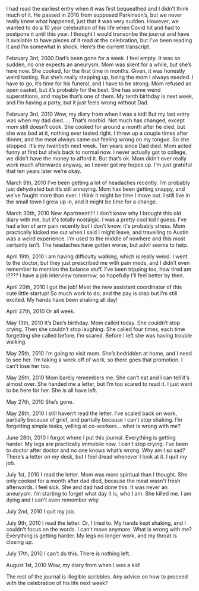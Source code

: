 I had read the earliest entry when it was first bequeathed and I didn’t think much of it. He passed in 2010 from supposed Parkinson’s, but we never really knew what happened, just that it was very sudden. However, we wanted to do a 10 year celebration of his life when Covid hit and had to postpone it until this year. I thought I would transcribe the journal and have it available to have pieces of it read at the celebration, but I’ve been reading it and I’m somewhat in shock. Here’s the current transcript. 

February 3rd, 2000
Dad’s been gone for a week. I feel empty. It was so sudden, no one expects an aneurysm. Mom was silent for a while, but she’s here now. She cooked, for the first time in months. Given, it was honestly weird tasting. But she’s really stepping up, being the mom I always needed. I have to go, it’s time for his funeral, and I have to be strong. Mom refused an open casket, but it’s probably for the best. She has some weird superstitions, and maybe that’s one of them. My tenth birthday is next week, and I’m having a party, but it just feels wrong without Dad.

February 3rd, 2010
Wow, my diary from when I was a kid! But my last entry was when my dad died….. That’s morbid. Not much has changed, except mom still doesn’t cook. She cooked for around a month after he died, but she was bad at it, nothing ever tasted right. I threw up a couple times after dinner, and the meat always came out feeling wrong on my tongue. So she stopped. It’s my twentieth next week. Ten years since Dad died. Mom acted funny at first but she’s back to normal now. I never actually got to college, we didn’t have the money to afford it. But that’s ok. Mom didn’t ever really work much afterwards anyway, so I never got my hopes up. I’m just grateful that ten years later we’re okay.

March 9th, 2010
I’ve been getting a lot of headaches recently. I’m probably just dehydrated but it’s still annoying. Mom has been getting snappy, and we’ve fought more than ever. I think it might be time I move out. I still live in the small town I grew up in, and it might be time for a change.

March 30th, 2010
New Apartment!!!! I don’t know why I brought this old diary with me, but it's totally nostalgic. I was a pretty cool kid I guess. I’ve had a ton of arm pain recently but I don’t know, it's probably stress. Mom practically kicked me out when I said I might leave, and travelling to Austin was a weird experience. I’m used to the middle of nowhere and this most certainly isn’t. The headaches have gotten worse, but advil seems to help.

April 19th, 2010
I am having difficulty walking, which is really weird. I went to the doctor, but they just prescribed me with pain meds, and I didn’t even remember to mention the balance stuff. I’ve been tripping too, how tired am I???? I have a job interview tomorrow, so hopefully I’ll feel better by then.

April 20th, 2010
I got the job! Meet the new assistant coordinator of this cute little startup! So much work to do, and the pay is crap but I’m still excited. My hands have been shaking all day! 

April 27th, 2010
Or all week.

May 13th, 2010
It’s Dad’s birthday. Mom called today. She couldn’t stop crying. Then she couldn’t stop laughing. She called four times, each time forgetting she called before. I’m scared. Before I left she was having trouble walking. 

May 25th, 2010
I’m going to visit mom. She’s bedridden at home, and I need to see her. I’m taking a week off of work, so there goes that promotion. I can’t lose her too.

May 26th, 2010
Mom barely remembers me. She can’t eat and I can tell it's almost over. She handed me a letter, but I’m too scared to read it. I just want to be here for her. She is all have left.

May 27th, 2010
She’s gone.

May 28th, 2010
I still haven’t read the letter. I’ve scaled back on work, partially because of grief, and partially because I can’t stop shaking. I’m forgetting simple tasks, yelling at co-workers… what is wrong with me?

June 28th, 2010
I forgot where I put this journal. Everything is getting harder. My legs are practically immobile now. I can't stop crying. I’ve been to doctor after doctor and no one knows what’s wrong. Why am I so sad? There’s a letter on my desk, but I feel dread whenever I look at it. I quit my job.

July 1st, 2010
I read the letter. Mom was more spiritual than I thought. She only cooked for a month after dad died, because the meat wasn't fresh afterwards. I feel sick. She and dad had done this. It was never an aneurysm. I’m starting to forget what day it is, who I am. She killed me. I am dying and I can’t even remember why. 

July 2nd, 2010
I quit my job.

July 9th, 2010
I read the letter. Or, I tried to. My hands kept shaking, and I couldn’t focus on the words. I can’t move anymore. What is wrong with me? Everything is getting harder. My legs no longer work, and my throat is closing up.

July 17th, 2010
I can’t do this. There is nothing left.

August 1st, 2010
Wow, my diary from when I was a kid!

The rest of the journal is illegible scribbles. Any advice on how to proceed with the celebration of his life next week?